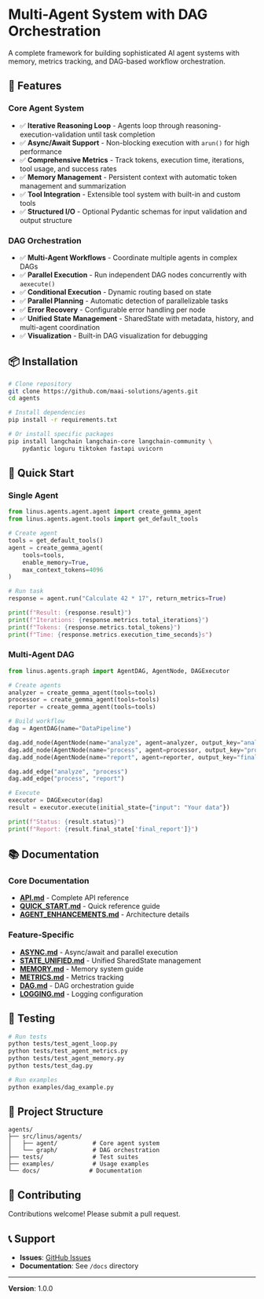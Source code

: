# Multi-Agent System with DAG Orchestration

A complete framework for building sophisticated AI agent systems with memory, metrics tracking, and DAG-based workflow orchestration.

## 🌟 Features

### Core Agent System
- ✅ **Iterative Reasoning Loop** - Agents loop through reasoning-execution-validation until task completion
- ✅ **Async/Await Support** - Non-blocking execution with `arun()` for high performance
- ✅ **Comprehensive Metrics** - Track tokens, execution time, iterations, tool usage, and success rates
- ✅ **Memory Management** - Persistent context with automatic token management and summarization
- ✅ **Tool Integration** - Extensible tool system with built-in and custom tools
- ✅ **Structured I/O** - Optional Pydantic schemas for input validation and output structure

### DAG Orchestration
- ✅ **Multi-Agent Workflows** - Coordinate multiple agents in complex DAGs
- ✅ **Parallel Execution** - Run independent DAG nodes concurrently with `aexecute()`
- ✅ **Conditional Execution** - Dynamic routing based on state
- ✅ **Parallel Planning** - Automatic detection of parallelizable tasks
- ✅ **Error Recovery** - Configurable error handling per node
- ✅ **Unified State Management** - SharedState with metadata, history, and multi-agent coordination
- ✅ **Visualization** - Built-in DAG visualization for debugging

## 📦 Installation

```bash
# Clone repository
git clone https://github.com/maai-solutions/agents.git
cd agents

# Install dependencies
pip install -r requirements.txt

# Or install specific packages
pip install langchain langchain-core langchain-community \
    pydantic loguru tiktoken fastapi uvicorn
```

## 🚀 Quick Start

### Single Agent

```python
from linus.agents.agent.agent import create_gemma_agent
from linus.agents.agent.tools import get_default_tools

# Create agent
tools = get_default_tools()
agent = create_gemma_agent(
    tools=tools,
    enable_memory=True,
    max_context_tokens=4096
)

# Run task
response = agent.run("Calculate 42 * 17", return_metrics=True)

print(f"Result: {response.result}")
print(f"Iterations: {response.metrics.total_iterations}")
print(f"Tokens: {response.metrics.total_tokens}")
print(f"Time: {response.metrics.execution_time_seconds}s")
```

### Multi-Agent DAG

```python
from linus.agents.graph import AgentDAG, AgentNode, DAGExecutor

# Create agents
analyzer = create_gemma_agent(tools=tools)
processor = create_gemma_agent(tools=tools)
reporter = create_gemma_agent(tools=tools)

# Build workflow
dag = AgentDAG(name="DataPipeline")

dag.add_node(AgentNode(name="analyze", agent=analyzer, output_key="analysis"))
dag.add_node(AgentNode(name="process", agent=processor, output_key="processed"))
dag.add_node(AgentNode(name="report", agent=reporter, output_key="final_report"))

dag.add_edge("analyze", "process")
dag.add_edge("process", "report")

# Execute
executor = DAGExecutor(dag)
result = executor.execute(initial_state={"input": "Your data"})

print(f"Status: {result.status}")
print(f"Report: {result.final_state['final_report']}")
```

## 📚 Documentation

### Core Documentation
- **[API.md](API.md)** - Complete API reference
- **[QUICK_START.md](QUICK_START.md)** - Quick reference guide
- **[AGENT_ENHANCEMENTS.md](AGENT_ENHANCEMENTS.md)** - Architecture details

### Feature-Specific
- **[ASYNC.md](ASYNC.md)** - Async/await and parallel execution
- **[STATE_UNIFIED.md](STATE_UNIFIED.md)** - Unified SharedState management
- **[MEMORY.md](MEMORY.md)** - Memory system guide
- **[METRICS.md](METRICS.md)** - Metrics tracking
- **[DAG.md](DAG.md)** - DAG orchestration guide
- **[LOGGING.md](LOGGING.md)** - Logging configuration

## 🧪 Testing

```bash
# Run tests
python tests/test_agent_loop.py
python tests/test_agent_metrics.py
python tests/test_agent_memory.py
python tests/test_dag.py

# Run examples
python examples/dag_example.py
```

## 📁 Project Structure

```
agents/
├── src/linus/agents/
│   ├── agent/          # Core agent system
│   └── graph/          # DAG orchestration
├── tests/              # Test suites
├── examples/           # Usage examples
└── docs/              # Documentation
```

## 🤝 Contributing

Contributions welcome! Please submit a pull request.

## 📞 Support

- **Issues**: [GitHub Issues](https://github.com/maai-solutions/agents/issues)
- **Documentation**: See `/docs` directory

---

**Version**: 1.0.0
